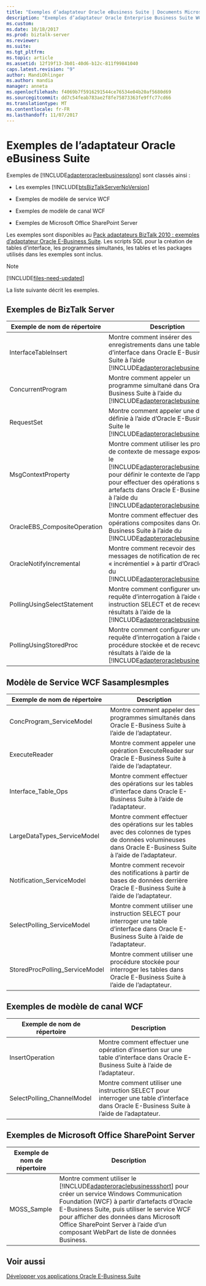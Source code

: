 ```yaml
---
title: "Exemples d’adaptateur Oracle eBusiness Suite | Documents Microsoft"
description: "Exemples d’adaptateur Oracle Enterprise Business Suite WCF qui peuvent être utilisés avec BizTalk Server, modèle de service WCF et modèle de canal WCF"
ms.custom: 
ms.date: 10/18/2017
ms.prod: biztalk-server
ms.reviewer: 
ms.suite: 
ms.tgt_pltfrm: 
ms.topic: article
ms.assetid: 12f19f13-3b01-40d6-b12c-811f99841040
caps.latest.revision: "9"
author: MandiOhlinger
ms.author: mandia
manager: anneta
ms.openlocfilehash: f4069b7f5916291544ce76534e04b20af5680d69
ms.sourcegitcommit: dd7c54feab783ae2f8fe75873363fe9ffc77cd66
ms.translationtype: MT
ms.contentlocale: fr-FR
ms.lasthandoff: 11/07/2017
---
```

# <a name="samples-for-the-oracle-ebs-adapter"></a>Exemples de l’adaptateur Oracle eBusiness Suite
Exemples de [!INCLUDE[adapteroracleebusinesslong](../../includes/adapteroracleebusinesslong-md.md)] sont classés ainsi :  
  
-   Les exemples [!INCLUDE[btsBizTalkServerNoVersion](../../includes/btsbiztalkservernoversion-md.md)]  
  
-   Exemples de modèle de service WCF  
  
-   Exemples de modèle de canal WCF  
  
-   Exemples de Microsoft Office SharePoint Server  
  
 Les exemples sont disponibles au [Pack adaptateurs BizTalk 2010 : exemples d’adaptateur Oracle E-Business Suite](https://www.microsoft.com/download/details.aspx?id=6464). Les scripts SQL pour la création de tables d’interface, les programmes simultanés, les tables et les packages utilisés dans les exemples sont inclus. 
  
> [!NOTE]
> [!INCLUDE[files-need-updated](../../includes/files-need-updated.md)]
  
 La liste suivante décrit les exemples. 
  
## <a name="biztalk-server-samples"></a>Exemples de BizTalk Server  
  
|Exemple de nom de répertoire| Description|  
|---------------------------|-----------------|  
|InterfaceTableInsert|Montre comment insérer des enregistrements dans une table d’interface dans Oracle E-Business Suite à l’aide [!INCLUDE[adapteroraclebusinessshort](../../includes/adapteroraclebusinessshort-md.md)].|  
|ConcurrentProgram|Montre comment appeler un programme simultané dans Oracle E-Business Suite à l’aide du [!INCLUDE[adapteroraclebusinessshort](../../includes/adapteroraclebusinessshort-md.md)].|  
|RequestSet|Montre comment appeler une demande définie à l’aide d’Oracle E-Business Suite le [!INCLUDE[adapteroraclebusinessshort](../../includes/adapteroraclebusinessshort-md.md)].|  
|MsgContextProperty|Montre comment utiliser les propriétés de contexte de message exposées par le [!INCLUDE[adapteroraclebusinessshort](../../includes/adapteroraclebusinessshort-md.md)] pour définir le contexte de l’application pour effectuer des opérations sur les artefacts dans Oracle E-Business Suite à l’aide du [!INCLUDE[adapteroraclebusinessshort](../../includes/adapteroraclebusinessshort-md.md)].|  
|OracleEBS_CompositeOperation|Montre comment effectuer des opérations composites dans Oracle E-Business Suite à l’aide du [!INCLUDE[adapteroraclebusinessshort](../../includes/adapteroraclebusinessshort-md.md)].|  
|OracleNotifyIncremental|Montre comment recevoir des messages de notification de requête « incrémentiel » à partir d’Oracle à l’aide du [!INCLUDE[adapteroraclebusinessshort](../../includes/adapteroraclebusinessshort-md.md)].|  
|PollingUsingSelectStatement|Montre comment configurer une requête d’interrogation à l’aide d’une instruction SELECT et de recevoir les résultats à l’aide de la [!INCLUDE[adapteroraclebusinessshort](../../includes/adapteroraclebusinessshort-md.md)].|  
|PollingUsingStoredProc|Montre comment configurer une requête d’interrogation à l’aide d’une procédure stockée et de recevoir les résultats à l’aide de la [!INCLUDE[adapteroraclebusinessshort](../../includes/adapteroraclebusinessshort-md.md)].|  
  
## <a name="wcf-service-model-sasamplesmples"></a>Modèle de Service WCF Sasamplesmples  
  
|Exemple de nom de répertoire| Description|  
|---------------------------|-----------------|  
|ConcProgram_ServiceModel|Montre comment appeler des programmes simultanés dans Oracle E-Business Suite à l’aide de l’adaptateur.|  
|ExecuteReader|Montre comment appeler une opération ExecuteReader sur Oracle E-Business Suite à l’aide de l’adaptateur.|  
|Interface_Table_Ops|Montre comment effectuer des opérations sur les tables d’interface dans Oracle E-Business Suite à l’aide de l’adaptateur.|  
|LargeDataTypes_ServiceModel|Montre comment effectuer des opérations sur les tables avec des colonnes de types de données volumineuses dans Oracle E-Business Suite à l’aide de l’adaptateur.|  
|Notification_ServiceModel|Montre comment recevoir des notifications à partir de bases de données derrière Oracle E-Business Suite à l’aide de l’adaptateur.|  
|SelectPolling_ServiceModel|Montre comment utiliser une instruction SELECT pour interroger une table d’interface dans Oracle E-Business Suite à l’aide de l’adaptateur.|  
|StoredProcPolling_ServiceModel|Montre comment utiliser une procédure stockée pour interroger les tables dans Oracle E-Business Suite à l’aide de l’adaptateur.|  
  
## <a name="wcf-channel-model-samples"></a>Exemples de modèle de canal WCF  
  
|Exemple de nom de répertoire| Description|  
|---------------------------|-----------------|  
|InsertOperation|Montre comment effectuer une opération d’insertion sur une table d’interface dans Oracle E-Business Suite à l’aide de l’adaptateur.|  
|SelectPolling_ChannelModel|Montre comment utiliser une instruction SELECT pour interroger une table d’interface dans Oracle E-Business Suite à l’aide de l’adaptateur.|  
  
## <a name="microsoft-office-sharepoint-server-samples"></a>Exemples de Microsoft Office SharePoint Server  
  
|Exemple de nom de répertoire| Description|  
|---------------------------|-----------------|  
|MOSS_Sample|Montre comment utiliser le [!INCLUDE[adapteroraclebusinessshort](../../includes/adapteroraclebusinessshort-md.md)] pour créer un service Windows Communication Foundation (WCF) à partir d’artefacts d’Oracle E-Business Suite, puis utiliser le service WCF pour afficher des données dans Microsoft Office SharePoint Server à l’aide d’un composant WebPart de liste de données Business.|  
  
## <a name="see-also"></a>Voir aussi  
[Développer vos applications Oracle E-Business Suite](../../adapters-and-accelerators/adapter-oracle-ebs/develop-your-oracle-e-business-suite-applications.md)